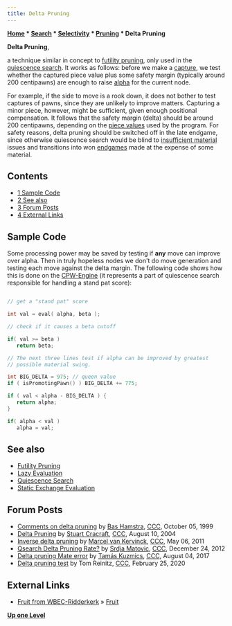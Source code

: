 ```yaml
---
title: Delta Pruning
---
```

**[Home](Home "Home") * [Search](Search "Search") * [Selectivity](Selectivity "Selectivity") * [Pruning](Pruning "Pruning") * Delta Pruning**

**Delta Pruning**,

a technique similar in concept to [futility pruning](Futility_Pruning "Futility Pruning"), only used in the [quiescence search](Quiescence_Search "Quiescence Search"). It works as follows: before we make a [capture](Captures "Captures"), we test whether the captured piece value plus some safety margin (typically around 200 centipawns) are enough to raise [alpha](Alpha "Alpha") for the current node.

For example, if the side to move is a rook down, it does not bother to test captures of pawns, since they are unlikely to improve matters. Capturing a minor piece, however, might be sufficient, given enough positional compensation. It follows that the safety margin (delta) should be around 200 centipawns, depending on the [piece values](Material "Material") used by the program. For safety reasons, delta pruning should be switched off in the late endgame, since otherwise quiescence search would be blind to [insufficient material](Material#InsufficientMaterial "Material") issues and transitions into won [endgames](Endgame "Endgame") made at the expense of some material.

## Contents

- [1 Sample Code](#sample-code)
- [2 See also](#see-also)
- [3 Forum Posts](#forum-posts)
- [4 External Links](#external-links)

## Sample Code

Some processing power may be saved by testing if **any** move can improve over alpha. Then in truly hopeless nodes we don't do move generation and testing each move against the delta margin. The following code shows how this is done on the [CPW-Engine](CPW-Engine "CPW-Engine") (it represents a part of quiescence search responsible for handling a stand pat score):

```C++

// get a "stand pat" score

int val = eval( alpha, beta );

// check if it causes a beta cutoff

if( val >= beta )
   return beta;

// The next three lines test if alpha can be improved by greatest
// possible material swing.

int BIG_DELTA = 975; // queen value
if ( isPromotingPawn() ) BIG_DELTA += 775;

if ( val < alpha - BIG_DELTA ) {
   return alpha;
}

if( alpha < val )
   alpha = val;

```

## See also

- [Futility Pruning](Futility_Pruning "Futility Pruning")
- [Lazy Evaluation](Lazy_Evaluation "Lazy Evaluation")
- [Quiescence Search](Quiescence_Search "Quiescence Search")
- [Static Exchange Evaluation](Static_Exchange_Evaluation "Static Exchange Evaluation")

## Forum Posts

- [Comments on delta pruning](https://www.stmintz.com/ccc/index.php?id=71825) by [Bas Hamstra](Bas_Hamstra "Bas Hamstra"), [CCC](CCC "CCC"), October 05, 1999
- [Delta Pruning](https://www.stmintz.com/ccc/index.php?id=381756) by [Stuart Cracraft](Stuart_Cracraft "Stuart Cracraft"), [CCC](CCC "CCC"), August 10, 2004
- [Inverse delta pruning](http://www.talkchess.com/forum/viewtopic.php?t=38997) by [Marcel van Kervinck](Marcel_van_Kervinck "Marcel van Kervinck"), [CCC](CCC "CCC"), May 06, 2011
- [Qsearch Delta Pruning Rate?](http://www.talkchess.com/forum/viewtopic.php?t=46568) by [Srdja Matovic](Srdja_Matovic "Srdja Matovic"), [CCC](CCC "CCC"), December 24, 2012
- [Delta pruning Mate error](http://www.talkchess.com/forum3/viewtopic.php?f=7&t=64803) by [Tamás Kuzmics](Tam%C3%A1s_Kuzmics "Tamás Kuzmics"), [CCC](CCC "CCC"), August 04, 2017
- [Delta pruning test](http://www.talkchess.com/forum3/viewtopic.php?f=7&t=73180) by Tom Reinitz, [CCC](CCC "CCC"), February 25, 2020

## External Links

- [Fruit from WBEC-Ridderkerk](http://wbec-ridderkerk.nl/html/details1/Fruit.html) » [Fruit](Fruit "Fruit")

**[Up one Level](Pruning "Pruning")**

